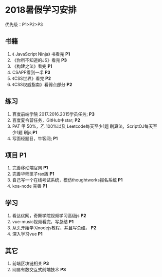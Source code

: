 # 2018暑假学习安排

优先级：P1>P2>P3
## 书籍 

1. 《 JavaScript Ninja》 书看完 **P1**
2. 《你所不知道的JS》看完 **P3**
3. 《构建之法》看完 **P1**
4.  CSAPP看到一半 **P3**
5. 《CSS世界》看完 **P2**
6. 《CSS权威指南》看弱点部分 **P2**


## 练习

1. 百度前端学院 2017.2016.2015学员任务; **P3**
2. 百度夏令营任务，GitHub中star; **P2**
3. PAT 甲 50%，乙 100%以及 Leetcode每天至少1题 刷算法，ScriptOJ每天至少1题 刷js;**P1**
4. 写面经题目，牛客网; **P1**


## 项目 P1

1. 完善移动端官网 **P1**
2. 完善华师匣子rax版 **P1**
3. 自己写一个在线考试系统，模仿thoughtworks报名系统 **P1**
4. koa-node 完善 **P1**

## 学习

1. 看达优网，奇舞学院视频学习高级js **P2**
2. vue-music视频看完，写总结 **P1**
3. 从头开始学习nodejs教程，并且写总结。 **P2**
4. 深入学习vue **P1**

## 其它

1. 前端区块链相关 **P3**
2. 网易有数交互式前端技术 **P3**

